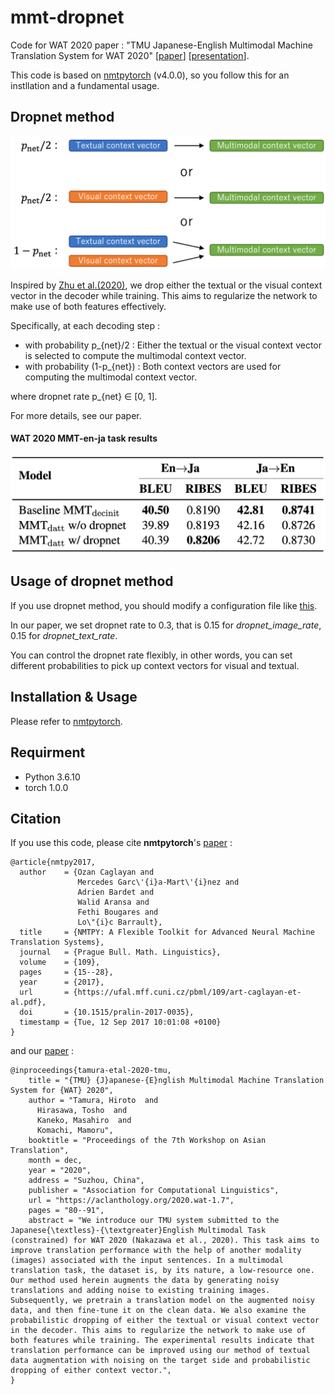 # mmt-dropnet

Code for WAT 2020 paper : "TMU Japanese-English Multimodal Machine Translation System for WAT 2020" \[[paper](https://aclanthology.org/2020.wat-1.7/)\] \[[presentation](https://www.youtube.com/watch?v=pljsLkRMWDQ)\].

This code is based on [nmtpytorch](https://github.com/lium-lst/nmtpytorch/tree/v4.0.0) (v4.0.0), so you follow this for an instllation and a fundamental usage.

## Dropnet method
![dropnet_fig](docs/dropnet_fig.png?raw=true)

Inspired by [Zhu et al.(2020)](https://openreview.net/forum?id=Hyl7ygStwB), we drop either the textual or the visual context vector in the decoder while training.
This aims to regularize the network
to make use of both features effectively.

Specifically, at each decoding step :

- with probability p_{net}/2 : Either the textual or the visual context vector is selected to compute the multimodal context vector.
- with probability (1-p_{net}) : Both context vectors are used for computing the multimodal context vector.

where dropnet rate p_{net} ∈ [0, 1].

For more details, see our paper.

#### WAT 2020 MMT-en-ja task results
![dropnet_scores](docs/dropnet_scores.png)

## Usage of dropnet method
If you use dropnet method, you should modify a configuration file like [this](docs/examples/v4.0.0/mmt-task-en-fr-multimodalatt-dropnet.conf).

In our paper, we set dropnet rate to 0.3, that is 0.15 for *dropnet_image_rate*, 0.15 for *dropnet_text_rate*.

You can control the dropnet rate flexibly, in other words, you can set different probabilities to pick up context vectors for visual and textual.

## Installation & Usage
Please refer to [nmtpytorch](https://github.com/lium-lst/nmtpytorch/tree/v4.0.0).
## Requirment
- Python 3.6.10
- torch 1.0.0

## Citation
If you use this code, please cite **nmtpytorch**'s [paper](https://ufal.mff.cuni.cz/pbml/109/art-caglayan-et-al.pdf) :
```
@article{nmtpy2017,
  author    = {Ozan Caglayan and
               Mercedes Garc\'{i}a-Mart\'{i}nez and
               Adrien Bardet and
               Walid Aransa and
               Fethi Bougares and
               Lo\"{i}c Barrault},
  title     = {NMTPY: A Flexible Toolkit for Advanced Neural Machine Translation Systems},
  journal   = {Prague Bull. Math. Linguistics},
  volume    = {109},
  pages     = {15--28},
  year      = {2017},
  url       = {https://ufal.mff.cuni.cz/pbml/109/art-caglayan-et-al.pdf},
  doi       = {10.1515/pralin-2017-0035},
  timestamp = {Tue, 12 Sep 2017 10:01:08 +0100}
}
```
and our [paper](https://aclanthology.org/2020.wat-1.7/) :
```
@inproceedings{tamura-etal-2020-tmu,
    title = "{TMU} {J}apanese-{E}nglish Multimodal Machine Translation System for {WAT} 2020",
    author = "Tamura, Hiroto  and
      Hirasawa, Tosho  and
      Kaneko, Masahiro  and
      Komachi, Mamoru",
    booktitle = "Proceedings of the 7th Workshop on Asian Translation",
    month = dec,
    year = "2020",
    address = "Suzhou, China",
    publisher = "Association for Computational Linguistics",
    url = "https://aclanthology.org/2020.wat-1.7",
    pages = "80--91",
    abstract = "We introduce our TMU system submitted to the Japanese{\textless}-{\textgreater}English Multimodal Task (constrained) for WAT 2020 (Nakazawa et al., 2020). This task aims to improve translation performance with the help of another modality (images) associated with the input sentences. In a multimodal translation task, the dataset is, by its nature, a low-resource one. Our method used herein augments the data by generating noisy translations and adding noise to existing training images. Subsequently, we pretrain a translation model on the augmented noisy data, and then fine-tune it on the clean data. We also examine the probabilistic dropping of either the textual or visual context vector in the decoder. This aims to regularize the network to make use of both features while training. The experimental results indicate that translation performance can be improved using our method of textual data augmentation with noising on the target side and probabilistic dropping of either context vector.",
}

```